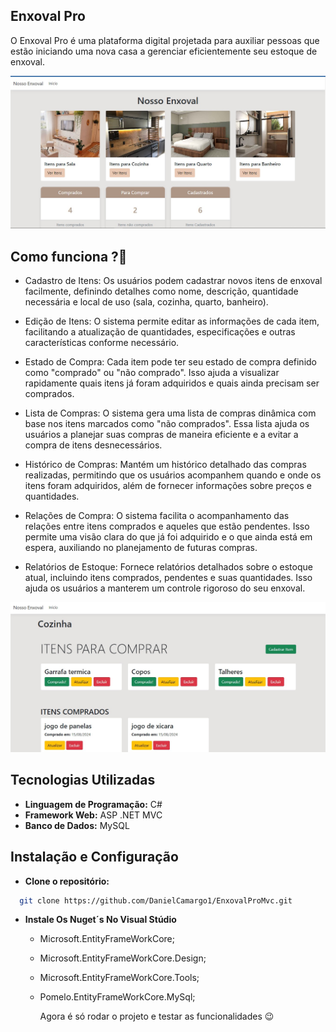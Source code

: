 ## Enxoval Pro
O Enxoval Pro é uma plataforma digital projetada para auxiliar pessoas que estão iniciando uma nova casa a gerenciar eficientemente seu estoque de enxoval. 

![ImagemDoHome](wwwroot/img/Home.jpg)

 ## Como funciona ?🚀
- Cadastro de Itens: Os usuários podem cadastrar novos itens de enxoval facilmente, definindo detalhes como nome, descrição, quantidade necessária e local de uso (sala, cozinha, quarto, banheiro).

- Edição de Itens: O sistema permite editar as informações de cada item, facilitando a atualização de quantidades, especificações e outras características conforme necessário.

- Estado de Compra: Cada item pode ter seu estado de compra definido como "comprado" ou "não comprado". Isso ajuda a visualizar rapidamente quais itens já foram adquiridos e quais ainda precisam ser comprados.

- Lista de Compras: O sistema gera uma lista de compras dinâmica com base nos itens marcados como "não comprados". Essa lista ajuda os usuários a planejar suas compras de maneira eficiente e a evitar a compra de itens desnecessários.

- Histórico de Compras: Mantém um histórico detalhado das compras realizadas, permitindo que os usuários acompanhem quando e onde os itens foram adquiridos, além de fornecer informações sobre preços e quantidades.

- Relações de Compra: O sistema facilita o acompanhamento das relações entre itens comprados e aqueles que estão pendentes. Isso permite uma visão clara do que já foi adquirido e o que ainda está em espera, auxiliando no planejamento de futuras compras.

- Relatórios de Estoque: Fornece relatórios detalhados sobre o estoque atual, incluindo itens comprados, pendentes e suas quantidades. Isso ajuda os usuários a manterem um controle rigoroso do seu enxoval.

![ImagemDoEstoque](wwwroot/img/itens.jpg)
## Tecnologias Utilizadas
- **Linguagem de Programação:** C#
- **Framework Web:** ASP .NET MVC
- **Banco de Dados:** MySQL

## Instalação e Configuração

- **Clone o repositório:**
 ``` bash
   git clone https://github.com/DanielCamargo1/EnxovalProMvc.git
  ```
- **Instale Os Nuget´s No Visual Stúdio**
   - Microsoft.EntityFrameWorkCore;
   - Microsoft.EntityFrameWorkCore.Design;
   - Microsoft.EntityFrameWorkCore.Tools;
   - Pomelo.EntityFrameWorkCore.MySql;
 
     Agora é só rodar o projeto e testar as funcionalidades 😉
